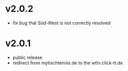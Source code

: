 # v2.0.2

- fix bug that Süd-West is not correctly resolved

# v2.0.1

- public release
- redirect from mytischtennis.de to the wttv.click-tt.de